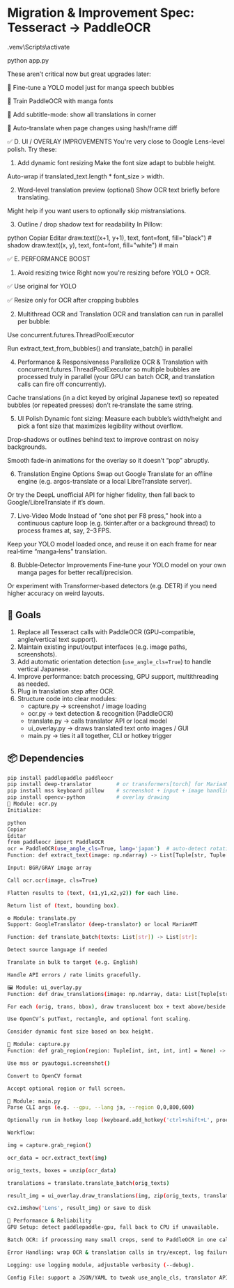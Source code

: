 # Migration & Improvement Spec: Tesseract → PaddleOCR

.venv\Scripts\activate

python app.py

These aren’t critical now but great upgrades later:

🤖 Fine-tune a YOLO model just for manga speech bubbles

🧠 Train PaddleOCR with manga fonts

💬 Add subtitle-mode: show all translations in corner

🔄 Auto-translate when page changes using hash/frame diff

✅ D. UI / OVERLAY IMPROVEMENTS
You're very close to Google Lens-level polish. Try these:

1. Add dynamic font resizing
Make the font size adapt to bubble height.

Auto-wrap if translated_text.length * font_size > width.

2. Word-level translation preview (optional)
Show OCR text briefly before translating.

Might help if you want users to optionally skip mistranslations.

3. Outline / drop shadow text for readability
In Pillow:

python
Copiar
Editar
draw.text((x+1, y+1), text, font=font, fill="black")  # shadow
draw.text((x, y), text, font=font, fill="white")      # main

✅ E. PERFORMANCE BOOST
1. Avoid resizing twice
Right now you're resizing before YOLO + OCR.

✅ Use original for YOLO

✅ Resize only for OCR after cropping bubbles

2. Multithread OCR and Translation
OCR and translation can run in parallel per bubble:

Use concurrent.futures.ThreadPoolExecutor

Run extract_text_from_bubbles() and translate_batch() in parallel

4. Performance & Responsiveness
Parallelize OCR & Translation with concurrent.futures.ThreadPoolExecutor so multiple bubbles are processed truly in parallel (your GPU can batch OCR, and translation calls can fire off concurrently).

Cache translations (in a dict keyed by original Japanese text) so repeated bubbles (or repeated presses) don’t re‑translate the same string.

5. UI Polish
Dynamic font sizing: Measure each bubble’s width/height and pick a font size that maximizes legibility without overflow.

Drop‑shadows or outlines behind text to improve contrast on noisy backgrounds.

Smooth fade‑in animations for the overlay so it doesn’t “pop” abruptly.

6. Translation Engine Options
Swap out Google Translate for an offline engine (e.g. argos-translate or a local LibreTranslate server).

Or try the DeepL unofficial API for higher fidelity, then fall back to Google/LibreTranslate if it’s down.

7. Live‑Video Mode
Instead of “one shot per F8 press,” hook into a continuous capture loop (e.g. tkinter.after or a background thread) to process frames at, say, 2–3 FPS.

Keep your YOLO model loaded once, and reuse it on each frame for near real‑time “manga‑lens” translation.

8. Bubble‑Detector Improvements
Fine‑tune your YOLO model on your own manga pages for better recall/precision.

Or experiment with Transformer‑based detectors (e.g. DETR) if you need higher accuracy on weird layouts.

## 🎯 Goals
1. Replace all Tesseract calls with PaddleOCR (GPU-compatible, angle/vertical text support).  
2. Maintain existing input/output interfaces (e.g. image paths, screenshots).  
3. Add automatic orientation detection (`use_angle_cls=True`) to handle vertical Japanese.  
4. Improve performance: batch processing, GPU support, multithreading as needed.  
5. Plug in translation step after OCR.  
6. Structure code into clear modules:  
   - capture.py    → screenshot / image loading  
   - ocr.py        → text detection & recognition (PaddleOCR)  
   - translate.py  → calls translator API or local model  
   - ui_overlay.py → draws translated text onto images / GUI  
   - main.py       → ties it all together, CLI or hotkey trigger  

## 📦 Dependencies
```bash
pip install paddlepaddle paddleocr
pip install deep-translator        # or transformers[torch] for MarianMT
pip install mss keyboard pillow    # screenshot + input + image handling
pip install opencv-python          # overlay drawing
🧩 Module: ocr.py
Initialize:

python
Copiar
Editar
from paddleocr import PaddleOCR
ocr = PaddleOCR(use_angle_cls=True, lang='japan')  # auto-detect rotation/vertical
Function: def extract_text(image: np.ndarray) -> List[Tuple[str, Tuple[int,int,int,int]]]:

Input: BGR/GRAY image array

Call ocr.ocr(image, cls=True)

Flatten results to (text, (x1,y1,x2,y2)) for each line.

Return list of (text, bounding box).

⚙️ Module: translate.py
Support: GoogleTranslator (deep-translator) or local MarianMT

Function: def translate_batch(texts: List[str]) -> List[str]:

Detect source language if needed

Translate in bulk to target (e.g. English)

Handle API errors / rate limits gracefully.

🖼 Module: ui_overlay.py
Function: def draw_translations(image: np.ndarray, data: List[Tuple[str, str, bbox]]):

For each (orig, trans, bbox), draw translucent box + text above/beside

Use OpenCV’s putText, rectangle, and optional font scaling.

Consider dynamic font size based on box height.

📸 Module: capture.py
Function: def grab_region(region: Tuple[int, int, int, int] = None) -> np.ndarray:

Use mss or pyautogui.screenshot()

Convert to OpenCV format

Accept optional region or full screen.

🚀 Module: main.py
Parse CLI args (e.g. --gpu, --lang ja, --region 0,0,800,600)

Optionally run in hotkey loop (keyboard.add_hotkey('ctrl+shift+L', process_screen))

Workflow:

img = capture.grab_region()

ocr_data = ocr.extract_text(img)

orig_texts, boxes = unzip(ocr_data)

translations = translate.translate_batch(orig_texts)

result_img = ui_overlay.draw_translations(img, zip(orig_texts, translations, boxes))

cv2.imshow('Lens', result_img) or save to disk

🔧 Performance & Reliability
GPU Setup: detect paddlepaddle-gpu, fall back to CPU if unavailable.

Batch OCR: if processing many small crops, send to PaddleOCR in one call.

Error Handling: wrap OCR & translation calls in try/except, log failures.

Logging: use logging module, adjustable verbosity (--debug).

Config File: support a JSON/YAML to tweak use_angle_cls, translator API keys, font settings.